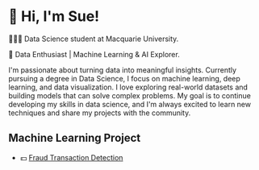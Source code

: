 # 👋 Hi, I'm Sue!
👩🏻‍💻 Data Science student at Macquarie University.

🎨 Data Enthusiast | Machine Learning & AI Explorer.

I'm passionate about turning data into meaningful insights. Currently pursuing a degree in Data Science, I focus on machine learning, deep learning, and data visualization. I love exploring real-world datasets and building models that can solve complex problems. My goal is to continue developing my skills in data science, and I'm always excited to learn new techniques and share my projects with the community.

## Machine Learning Project 
+ 💵 [Fraud Transaction Detection](https://github.com/SueTan309/Fraud-Detection) <br/>
